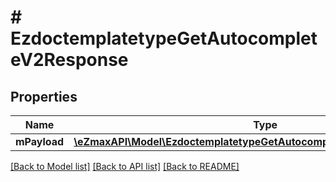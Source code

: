 # # EzdoctemplatetypeGetAutocompleteV2Response

## Properties

Name | Type | Description | Notes
------------ | ------------- | ------------- | -------------
**mPayload** | [**\eZmaxAPI\Model\EzdoctemplatetypeGetAutocompleteV2ResponseMPayload**](EzdoctemplatetypeGetAutocompleteV2ResponseMPayload.md) |  |

[[Back to Model list]](../../README.md#models) [[Back to API list]](../../README.md#endpoints) [[Back to README]](../../README.md)
